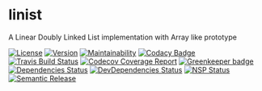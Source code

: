 # linist
A Linear Doubly Linked List implementation with Array like prototype

[![License](https://img.shields.io/npm/l/linist.svg)](http://opensource.org/licenses/MIT)
[![Version](https://img.shields.io/npm/v/linist.svg)](http://npm.im/linist)
[![Maintainability](https://api.codeclimate.com/v1/badges/89720625c0392ae435d8/maintainability)](https://codeclimate.com/github/umut-sahin/linist/maintainability)
[![Codacy Badge](https://api.codacy.com/project/badge/Grade/f2e419c1fde5411e9f98c455421e51e3)](https://www.codacy.com/app/umut-sahin/linist?utm_source=github.com&amp;utm_medium=referral&amp;utm_content=umut-sahin/linist&amp;utm_campaign=Badge_Grade)
[![Travis Build Status](https://travis-ci.org/umut-sahin/linist.svg?branch=master)](https://travis-ci.org/umut-sahin/linist)
[![Codecov Coverage Report](https://codecov.io/gh/umut-sahin/linist/branch/master/graph/badge.svg)](https://codecov.io/gh/umut-sahin/linist)
[![Greenkeeper badge](https://badges.greenkeeper.io/umut-sahin/linist.svg)](https://greenkeeper.io/)
[![Dependencies Status](https://david-dm.org/umut-sahin/linist/status.svg)](https://david-dm.org/umut-sahin/linist)
[![DevDependencies Status](https://david-dm.org/umut-sahin/linist/dev-status.svg)](https://david-dm.org/umut-sahin/linist?type=dev)
[![NSP Status](https://nodesecurity.io/orgs/linist/projects/16525912-3f0e-4a32-a965-c2bfa58c230f/badge)](https://nodesecurity.io/orgs/linist/projects/16525912-3f0e-4a32-a965-c2bfa58c230f)
[![Semantic Release](https://img.shields.io/badge/%20%20%F0%9F%93%A6%F0%9F%9A%80-semantic--release-e10079.svg)](https://github.com/semantic-release/semantic-release)
